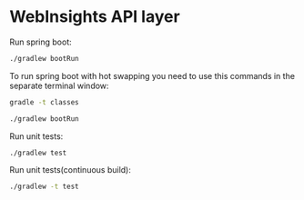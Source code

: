 # WebInsights API layer

Run spring boot:
```sh
./gradlew bootRun
```

To run spring boot with hot swapping you need to use this commands in the separate terminal window:

```sh
gradle -t classes
```

```sh
./gradlew bootRun
```

Run unit tests: 
```sh
./gradlew test
```

Run unit tests(continuous build):
```sh
./gradlew -t test
```
